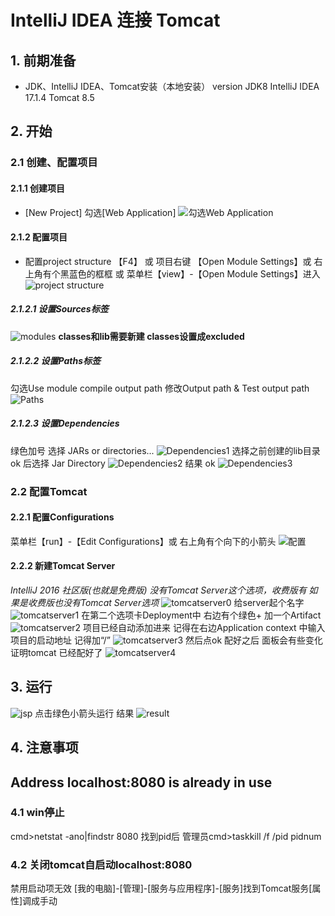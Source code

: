 # IntelliJ IDEA 连接 Tomcat
## 1. 前期准备
- JDK、IntelliJ IDEA、Tomcat安装（本地安装）
version 
JDK8 
IntelliJ IDEA 17.1.4
Tomcat 8.5
## 2. 开始
### 2.1 创建、配置项目
#### 2.1.1 创建项目
- [New Project] 勾选[Web Application]
![勾选Web Application](pic\idea连接tomcat\勾选web.jpg)
#### 2.1.2 配置项目
- 配置project structure
【F4】 或 项目右键 【Open Module Settings】或 右上角有个黑蓝色的框框 或 菜单栏【view】-【Open Module Settings】进入 
![project structure](pic\idea连接tomcat\projectstructure.jpg)
##### 2.1.2.1 设置Sources标签
![modules](pic\idea连接tomcat\modules.jpg)
**classes和lib需要新建 classes设置成excluded**
##### 2.1.2.2 设置Paths标签
勾选Use module compile output path
修改Output path & Test output path
![Paths](pic\idea连接tomcat\paths.jpg)
##### 2.1.2.3 设置Dependencies
绿色加号 选择 JARs or directories...
![Dependencies1](pic\idea连接tomcat\dependencies1.jpg)
选择之前创建的lib目录 ok 后选择 Jar Directory
![Dependencies2](pic\idea连接tomcat\dependencies2.jpg)
结果 ok
![Dependencies3](pic\idea连接tomcat\dependencies3.jpg)
### 2.2 配置Tomcat
#### 2.2.1 配置Configurations
菜单栏【run】-【Edit Configurations】或 右上角有个向下的小箭头
![配置](pic\idea连接tomcat\配置Configurations.jpg)
#### 2.2.2 新建Tomcat Server
*IntelliJ 2016 社区版(也就是免费版) 没有Tomcat Server这个选项，收费版有
如果是收费版也没有Tomcat Server选项*
![tomcatserver0](pic\idea连接tomcat\tomcatserver0.jpg)
给server起个名字
![tomcatserver1](pic\idea连接tomcat\tomcatserver1.jpg)
在第二个选项卡Deployment中
右边有个绿色+ 加一个Artifact 
![tomcatserver2](pic\idea连接tomcat\tomcatserver2.jpg)
项目已经自动添加进来
记得在右边Application context 中输入项目的启动地址 记得加“/” 
![tomcatserver3](pic\idea连接tomcat\tomcatserver3.jpg)
然后点ok
配好之后 面板会有些变化 证明tomcat 已经配好了
![tomcatserver4](pic\idea连接tomcat\tomcatserver4.jpg)
## 3. 运行
![jsp](pic\idea连接tomcat\jsp.jpg)
点击绿色小箭头运行
结果
![result](pic\idea连接tomcat\result.jpg)
## 4. 注意事项
## Address localhost:8080 is already in use 
### 4.1 win停止
cmd>netstat   -ano|findstr  8080
找到pid后
管理员cmd>taskkill /f  /pid pidnum  
### 4.2 关闭tomcat自启动localhost:8080
禁用启动项无效
[我的电脑]-[管理]-[服务与应用程序]-[服务]找到Tomcat服务[属性]调成手动